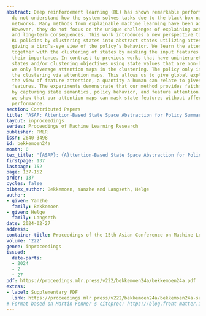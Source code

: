 ```yaml
---
abstract: Deep reinforcement learning (RL) has shown remarkable performance, but end-users
  do not understand how the system solves tasks due to the black-box nature of neural
  networks. Many methods from explainable machine learning have been adapted to RL.
  However, they do not focus on the unique challenges of explaining actions’ short-term
  and long-term consequences. This work introduces a new perspective to understanding
  RL policies by clustering states into abstract states utilizing attention maps,
  giving a bird’s-eye view of the policy’s behavior. We learn the attention maps iteratively
  together with the clustering of states by masking the input features to estimate
  their importance. In contrast to previous works that have uninterpretable abstract
  states and/or clustering objectives using state values that are non-human intuitive,
  we only leverage attention maps in the clustering. The policy only indirectly affects
  the clustering via attention maps. This allows us to give global explanations from
  the view of feature attention, a quantity a human can relate to given interpretable
  features. The experiments demonstrate that our method provides faithful abstractions
  by capturing state semantics, policy behavior, and feature attention. Furthermore,
  we show that our attention maps can mask state features without affecting policy
  performance.
section: Contributed Papers
title: 'ASAP: Attention-Based State Space Abstraction for Policy Summarization'
layout: inproceedings
series: Proceedings of Machine Learning Research
publisher: PMLR
issn: 2640-3498
id: bekkemoen24a
month: 0
tex_title: "{ASAP}: {A}ttention-Based State Space Abstraction for Policy Summarization"
firstpage: 137
lastpage: 152
page: 137-152
order: 137
cycles: false
bibtex_author: Bekkemoen, Yanzhe and Langseth, Helge
author:
- given: Yanzhe
  family: Bekkemoen
- given: Helge
  family: Langseth
date: 2024-02-27
address:
container-title: Proceedings of the 15th Asian Conference on Machine Learning
volume: '222'
genre: inproceedings
issued:
  date-parts:
  - 2024
  - 2
  - 27
pdf: https://proceedings.mlr.press/v222/bekkemoen24a/bekkemoen24a.pdf
extras:
- label: Supplementary PDF
  link: https://proceedings.mlr.press/v222/bekkemoen24a/bekkemoen24a-supp.pdf
# Format based on Martin Fenner's citeproc: https://blog.front-matter.io/posts/citeproc-yaml-for-bibliographies/
---
```

